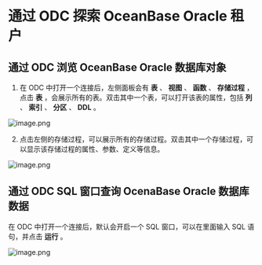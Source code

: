 通过 ODC 探索 OceanBase Oracle 租户 
==================================================



通过 ODC 浏览 OceanBase Oracle 数据库对象 
-----------------------------------------

1. 在 ODC 中打开一个连接后，左侧面板会有 **表** 、 **视图** 、 **函数** 、 **存储过程** ，点击 **表** ，会展示所有的表。双击其中一个表，可以打开该表的属性，包括 **列** 、 **索引** 、 **分区** 、 **DDL** 。

   




![image.png](https://static-aliyun-doc.oss-accelerate.aliyuncs.com/assets/img/zh-CN/6901155061/p148891.png "image.png")

2. 点击左侧的存储过程，可以展示所有的存储过程。双击其中一个存储过程，可以显示该存储过程的属性、参数、定义等信息。




![image.png](https://static-aliyun-doc.oss-accelerate.aliyuncs.com/assets/img/zh-CN/6901155061/p148892.png "image.png")

通过 ODC SQL 窗口查询 OcenaBase Oracle 数据库数据 
-----------------------------------------------

在 ODC 中打开一个连接后，默认会开启一个 SQL 窗口，可以在里面输入 SQL 语句，并点击 **运行** 。

![image.png](https://static-aliyun-doc.oss-accelerate.aliyuncs.com/assets/img/zh-CN/6901155061/p148893.png "image.png")
